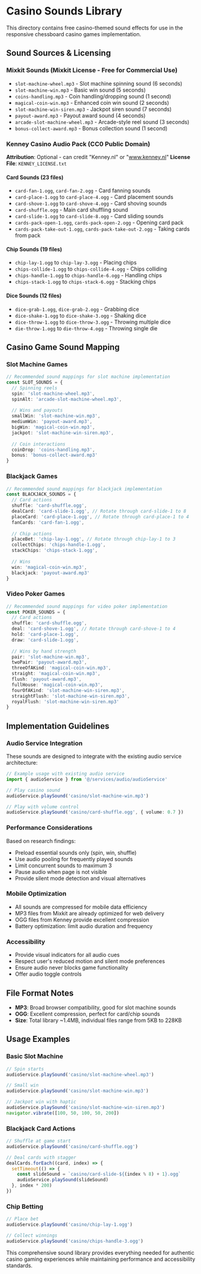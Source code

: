 # Casino Sounds Library

This directory contains free casino-themed sound effects for use in the responsive chessboard casino games implementation.

## Sound Sources & Licensing

### Mixkit Sounds (Mixkit License - Free for Commercial Use)
- `slot-machine-wheel.mp3` - Slot machine spinning sound (6 seconds)
- `slot-machine-win.mp3` - Basic win sound (5 seconds) 
- `coins-handling.mp3` - Coin handling/dropping sound (1 second)
- `magical-coin-win.mp3` - Enhanced coin win sound (2 seconds)
- `slot-machine-win-siren.mp3` - Jackpot siren sound (7 seconds)
- `payout-award.mp3` - Payout award sound (4 seconds)
- `arcade-slot-machine-wheel.mp3` - Arcade-style reel sound (3 seconds)
- `bonus-collect-award.mp3` - Bonus collection sound (1 second)

### Kenney Casino Audio Pack (CC0 Public Domain)
**Attribution**: Optional - can credit "Kenney.nl" or "www.kenney.nl"
**License File**: `KENNEY_LICENSE.txt`

#### Card Sounds (23 files)
- `card-fan-1.ogg`, `card-fan-2.ogg` - Card fanning sounds
- `card-place-1.ogg` to `card-place-4.ogg` - Card placement sounds
- `card-shove-1.ogg` to `card-shove-4.ogg` - Card shoving sounds
- `card-shuffle.ogg` - Main card shuffling sound
- `card-slide-1.ogg` to `card-slide-8.ogg` - Card sliding sounds
- `cards-pack-open-1.ogg`, `cards-pack-open-2.ogg` - Opening card pack
- `cards-pack-take-out-1.ogg`, `cards-pack-take-out-2.ogg` - Taking cards from pack

#### Chip Sounds (19 files)
- `chip-lay-1.ogg` to `chip-lay-3.ogg` - Placing chips
- `chips-collide-1.ogg` to `chips-collide-4.ogg` - Chips colliding
- `chips-handle-1.ogg` to `chips-handle-6.ogg` - Handling chips
- `chips-stack-1.ogg` to `chips-stack-6.ogg` - Stacking chips

#### Dice Sounds (12 files)
- `dice-grab-1.ogg`, `dice-grab-2.ogg` - Grabbing dice
- `dice-shake-1.ogg` to `dice-shake-3.ogg` - Shaking dice
- `dice-throw-1.ogg` to `dice-throw-3.ogg` - Throwing multiple dice
- `die-throw-1.ogg` to `die-throw-4.ogg` - Throwing single die

## Casino Game Sound Mapping

### Slot Machine Games
```typescript
// Recommended sound mappings for slot machine implementation
const SLOT_SOUNDS = {
  // Spinning reels
  spin: 'slot-machine-wheel.mp3',
  spinAlt: 'arcade-slot-machine-wheel.mp3',
  
  // Wins and payouts
  smallWin: 'slot-machine-win.mp3',
  mediumWin: 'payout-award.mp3', 
  bigWin: 'magical-coin-win.mp3',
  jackpot: 'slot-machine-win-siren.mp3',
  
  // Coin interactions
  coinDrop: 'coins-handling.mp3',
  bonus: 'bonus-collect-award.mp3'
}
```

### Blackjack Games
```typescript
// Recommended sound mappings for blackjack implementation
const BLACKJACK_SOUNDS = {
  // Card actions
  shuffle: 'card-shuffle.ogg',
  dealCard: 'card-slide-1.ogg', // Rotate through card-slide-1 to 8
  placeCard: 'card-place-1.ogg', // Rotate through card-place-1 to 4
  fanCards: 'card-fan-1.ogg',
  
  // Chip actions  
  placeBet: 'chip-lay-1.ogg', // Rotate through chip-lay-1 to 3
  collectChips: 'chips-handle-1.ogg',
  stackChips: 'chips-stack-1.ogg',
  
  // Wins
  win: 'magical-coin-win.mp3',
  blackjack: 'payout-award.mp3'
}
```

### Video Poker Games
```typescript
// Recommended sound mappings for video poker implementation  
const POKER_SOUNDS = {
  // Card actions
  shuffle: 'card-shuffle.ogg',
  deal: 'card-shove-1.ogg', // Rotate through card-shove-1 to 4
  hold: 'card-place-1.ogg',
  draw: 'card-slide-1.ogg',
  
  // Wins by hand strength
  pair: 'slot-machine-win.mp3',
  twoPair: 'payout-award.mp3',
  threeOfAKind: 'magical-coin-win.mp3',
  straight: 'magical-coin-win.mp3',
  flush: 'payout-award.mp3',
  fullHouse: 'magical-coin-win.mp3',
  fourOfAKind: 'slot-machine-win-siren.mp3',
  straightFlush: 'slot-machine-win-siren.mp3',
  royalFlush: 'slot-machine-win-siren.mp3'
}
```

## Implementation Guidelines

### Audio Service Integration
These sounds are designed to integrate with the existing audio service architecture:

```typescript
// Example usage with existing audio service
import { audioService } from '@/services/audio/audioService'

// Play casino sound
audioService.playSound('casino/slot-machine-win.mp3')

// Play with volume control
audioService.playSound('casino/card-shuffle.ogg', { volume: 0.7 })
```

### Performance Considerations
Based on research findings:
- Preload essential sounds only (spin, win, shuffle)
- Use audio pooling for frequently played sounds
- Limit concurrent sounds to maximum 3
- Pause audio when page is not visible
- Provide silent mode detection and visual alternatives

### Mobile Optimization
- All sounds are compressed for mobile data efficiency
- MP3 files from Mixkit are already optimized for web delivery  
- OGG files from Kenney provide excellent compression
- Battery optimization: limit audio duration and frequency

### Accessibility
- Provide visual indicators for all audio cues
- Respect user's reduced motion and silent mode preferences
- Ensure audio never blocks game functionality
- Offer audio toggle controls

## File Format Notes
- **MP3**: Broad browser compatibility, good for slot machine sounds
- **OGG**: Excellent compression, perfect for card/chip sounds
- **Size**: Total library ~1.4MB, individual files range from 5KB to 228KB

## Usage Examples

### Basic Slot Machine
```typescript
// Spin starts
audioService.playSound('casino/slot-machine-wheel.mp3')

// Small win
audioService.playSound('casino/slot-machine-win.mp3') 

// Jackpot win with haptic
audioService.playSound('casino/slot-machine-win-siren.mp3')
navigator.vibrate([100, 50, 100, 50, 200])
```

### Blackjack Card Actions
```typescript
// Shuffle at game start
audioService.playSound('casino/card-shuffle.ogg')

// Deal cards with stagger
dealCards.forEach((card, index) => {
  setTimeout(() => {
    const slideSound = `casino/card-slide-${(index % 8) + 1}.ogg`
    audioService.playSound(slideSound)
  }, index * 200)
})
```

### Chip Betting
```typescript
// Place bet
audioService.playSound('casino/chip-lay-1.ogg')

// Collect winnings
audioService.playSound('casino/chips-handle-3.ogg')
```

This comprehensive sound library provides everything needed for authentic casino gaming experiences while maintaining performance and accessibility standards.